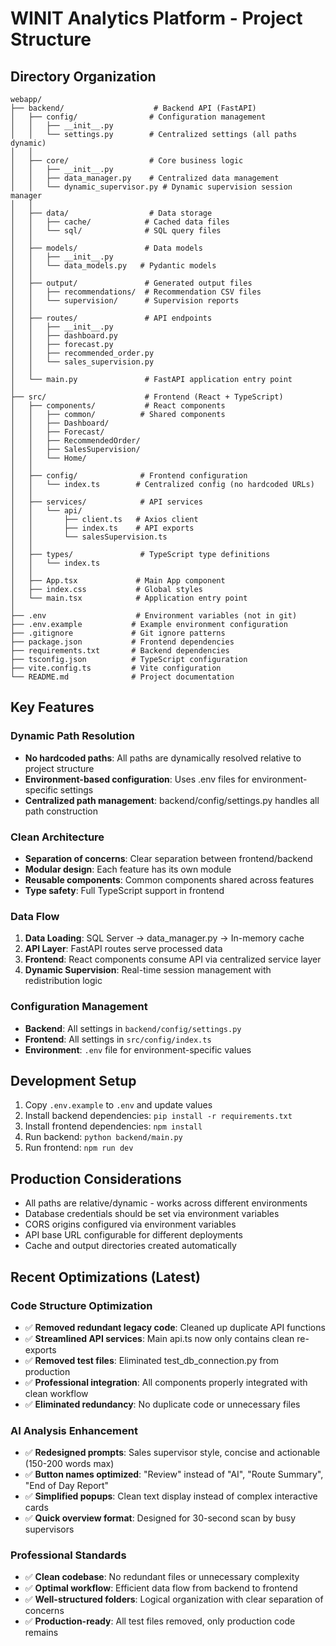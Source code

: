# WINIT Analytics Platform - Project Structure

## Directory Organization

```
webapp/
├── backend/                    # Backend API (FastAPI)
│   ├── config/                # Configuration management
│   │   ├── __init__.py
│   │   └── settings.py        # Centralized settings (all paths dynamic)
│   │
│   ├── core/                  # Core business logic
│   │   ├── __init__.py
│   │   ├── data_manager.py    # Centralized data management
│   │   └── dynamic_supervisor.py # Dynamic supervision session manager
│   │
│   ├── data/                  # Data storage
│   │   ├── cache/            # Cached data files
│   │   └── sql/              # SQL query files
│   │
│   ├── models/               # Data models
│   │   ├── __init__.py
│   │   └── data_models.py   # Pydantic models
│   │
│   ├── output/               # Generated output files
│   │   ├── recommendations/  # Recommendation CSV files
│   │   └── supervision/      # Supervision reports
│   │
│   ├── routes/               # API endpoints
│   │   ├── __init__.py
│   │   ├── dashboard.py
│   │   ├── forecast.py
│   │   ├── recommended_order.py
│   │   └── sales_supervision.py
│   │
│   └── main.py               # FastAPI application entry point
│
├── src/                      # Frontend (React + TypeScript)
│   ├── components/           # React components
│   │   ├── common/          # Shared components
│   │   ├── Dashboard/
│   │   ├── Forecast/
│   │   ├── RecommendedOrder/
│   │   ├── SalesSupervision/
│   │   └── Home/
│   │
│   ├── config/              # Frontend configuration
│   │   └── index.ts        # Centralized config (no hardcoded URLs)
│   │
│   ├── services/            # API services
│   │   └── api/
│   │       ├── client.ts   # Axios client
│   │       ├── index.ts    # API exports
│   │       └── salesSupervision.ts
│   │
│   ├── types/               # TypeScript type definitions
│   │   └── index.ts
│   │
│   ├── App.tsx             # Main App component
│   ├── index.css           # Global styles
│   └── main.tsx            # Application entry point
│
├── .env                    # Environment variables (not in git)
├── .env.example           # Example environment configuration
├── .gitignore             # Git ignore patterns
├── package.json           # Frontend dependencies
├── requirements.txt       # Backend dependencies
├── tsconfig.json          # TypeScript configuration
├── vite.config.ts         # Vite configuration
└── README.md              # Project documentation
```

## Key Features

### Dynamic Path Resolution
- **No hardcoded paths**: All paths are dynamically resolved relative to project structure
- **Environment-based configuration**: Uses .env files for environment-specific settings
- **Centralized path management**: backend/config/settings.py handles all path construction

### Clean Architecture
- **Separation of concerns**: Clear separation between frontend/backend
- **Modular design**: Each feature has its own module
- **Reusable components**: Common components shared across features
- **Type safety**: Full TypeScript support in frontend

### Data Flow
1. **Data Loading**: SQL Server → data_manager.py → In-memory cache
2. **API Layer**: FastAPI routes serve processed data
3. **Frontend**: React components consume API via centralized service layer
4. **Dynamic Supervision**: Real-time session management with redistribution logic

### Configuration Management
- **Backend**: All settings in `backend/config/settings.py`
- **Frontend**: All settings in `src/config/index.ts`
- **Environment**: `.env` file for environment-specific values

## Development Setup

1. Copy `.env.example` to `.env` and update values
2. Install backend dependencies: `pip install -r requirements.txt`
3. Install frontend dependencies: `npm install`
4. Run backend: `python backend/main.py`
5. Run frontend: `npm run dev`

## Production Considerations

- All paths are relative/dynamic - works across different environments
- Database credentials should be set via environment variables
- CORS origins configured via environment variables
- API base URL configurable for different deployments
- Cache and output directories created automatically

## Recent Optimizations (Latest)

### Code Structure Optimization
- ✅ **Removed redundant legacy code**: Cleaned up duplicate API functions
- ✅ **Streamlined API services**: Main api.ts now only contains clean re-exports
- ✅ **Removed test files**: Eliminated test_db_connection.py from production
- ✅ **Professional integration**: All components properly integrated with clean workflow
- ✅ **Eliminated redundancy**: No duplicate code or unnecessary files

### AI Analysis Enhancement
- ✅ **Redesigned prompts**: Sales supervisor style, concise and actionable (150-200 words max)
- ✅ **Button names optimized**: "Review" instead of "AI", "Route Summary", "End of Day Report"
- ✅ **Simplified popups**: Clean text display instead of complex interactive cards
- ✅ **Quick overview format**: Designed for 30-second scan by busy supervisors

### Professional Standards
- ✅ **Clean codebase**: No redundant files or unnecessary complexity
- ✅ **Optimal workflow**: Efficient data flow from backend to frontend
- ✅ **Well-structured folders**: Logical organization with clear separation of concerns
- ✅ **Production-ready**: All test files removed, only production code remains